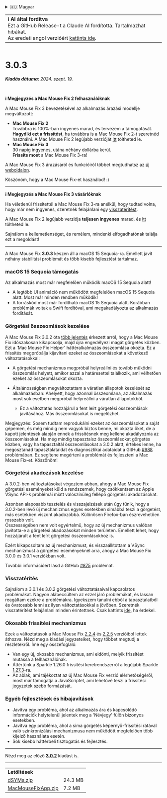 <details>
<summary>🇭🇺 Magyar</summary>

[🇬🇧 English (GitHub)](https://github.com/noah-nuebling/mac-mouse-fix/releases/tag/3.0.3)\
[🇦🇩 Català](https://redirect.macmousefix.com/?target=mmf-release&tag=3.0.3&locale=ca)\
[🇩🇪 Deutsch](https://redirect.macmousefix.com/?target=mmf-release&tag=3.0.3&locale=de)\
[🇪🇸 Español](https://redirect.macmousefix.com/?target=mmf-release&tag=3.0.3&locale=es)\
[🇫🇷 Français](https://redirect.macmousefix.com/?target=mmf-release&tag=3.0.3&locale=fr)\
[🇮🇩 Indonesia](https://redirect.macmousefix.com/?target=mmf-release&tag=3.0.3&locale=id)\
[🇮🇹 Italiano](https://redirect.macmousefix.com/?target=mmf-release&tag=3.0.3&locale=it)\
**🇭🇺 Magyar**\
[🇳🇱 Nederlands](https://redirect.macmousefix.com/?target=mmf-release&tag=3.0.3&locale=nl)\
[🇵🇱 Polski](https://redirect.macmousefix.com/?target=mmf-release&tag=3.0.3&locale=pl)\
[🇧🇷 Português (Brasil)](https://redirect.macmousefix.com/?target=mmf-release&tag=3.0.3&locale=pt-BR)\
[🇵🇹 Português (Portugal)](https://redirect.macmousefix.com/?target=mmf-release&tag=3.0.3&locale=pt-PT)\
[🇷🇴 Română](https://redirect.macmousefix.com/?target=mmf-release&tag=3.0.3&locale=ro)\
[🇸🇪 Svenska](https://redirect.macmousefix.com/?target=mmf-release&tag=3.0.3&locale=sv)\
[🇻🇳 Tiếng Việt](https://redirect.macmousefix.com/?target=mmf-release&tag=3.0.3&locale=vi)\
[🇹🇷 Türkçe](https://redirect.macmousefix.com/?target=mmf-release&tag=3.0.3&locale=tr)\
[🇨🇿 Čeština](https://redirect.macmousefix.com/?target=mmf-release&tag=3.0.3&locale=cs)\
[🇬🇷 Ελληνικά](https://redirect.macmousefix.com/?target=mmf-release&tag=3.0.3&locale=el)\
[🇷🇺 Русский](https://redirect.macmousefix.com/?target=mmf-release&tag=3.0.3&locale=ru)\
[🇺🇦 Українська](https://redirect.macmousefix.com/?target=mmf-release&tag=3.0.3&locale=uk)\
[🇮🇱 עברית](https://redirect.macmousefix.com/?target=mmf-release&tag=3.0.3&locale=he)\
[🇸🇦 العربية](https://redirect.macmousefix.com/?target=mmf-release&tag=3.0.3&locale=ar)\
[🇮🇳 हिन्दी](https://redirect.macmousefix.com/?target=mmf-release&tag=3.0.3&locale=hi)\
[🇹🇭 ไทย](https://redirect.macmousefix.com/?target=mmf-release&tag=3.0.3&locale=th)\
[🇨🇳 中文 (简体)](https://redirect.macmousefix.com/?target=mmf-release&tag=3.0.3&locale=zh-Hans)\
[🇨🇳 中文 (繁體)](https://redirect.macmousefix.com/?target=mmf-release&tag=3.0.3&locale=zh-Hant)\
[🇭🇰 中文（香港)](https://redirect.macmousefix.com/?target=mmf-release&tag=3.0.3&locale=zh-HK)\
[🇯🇵 日本語](https://redirect.macmousefix.com/?target=mmf-release&tag=3.0.3&locale=ja)\
[🇰🇷 한국어](https://redirect.macmousefix.com/?target=mmf-release&tag=3.0.3&locale=ko)\
[Help translate Mac Mouse Fix to different languages!](https://github.com/noah-nuebling/mac-mouse-fix/discussions/731)
</details>
<table align=><td>
<b>ℹ️ AI által fordítva</b><br>
Ezt a GitHub Release-t a Claude AI fordította. Tartalmazhat hibákat.<br>
Az eredeti angol verzióért <a href="https://github.com/noah-nuebling/mac-mouse-fix/releases/tag/3.0.3">kattints ide</a>.
</td></table>

<table></table>

# 3.0.3
***Kiadás dátuma:** 2024. szept. 19.*

<br>

**ℹ️ Megjegyzés a Mac Mouse Fix 2 felhasználóknak**

A Mac Mouse Fix 3 bevezetésével az alkalmazás árazási modellje megváltozott:

- **Mac Mouse Fix 2**\
Továbbra is 100%-ban ingyenes marad, és tervezem a támogatását.\
**Hagyd ki ezt a frissítést**, ha továbbra is a Mac Mouse Fix 2-t szeretnéd használni. A Mac Mouse Fix 2 legújabb verzióját [itt](https://redirect.macmousefix.com/?target=mmf2-latest&locale=hu) töltheted le.
- **Mac Mouse Fix 3**\
30 napig ingyenes, utána néhány dollárba kerül.\
**Frissíts most** a Mac Mouse Fix 3-ra!

A Mac Mouse Fix 3 árazásáról és funkcióiról többet megtudhatsz az [új weboldalon](https://macmousefix.com/).

Köszönöm, hogy a Mac Mouse Fix-et használod! :)

---

**ℹ️ Megjegyzés a Mac Mouse Fix 3 vásárlóknak**

Ha véletlenül frissítettél a Mac Mouse Fix 3-ra anélkül, hogy tudtad volna, hogy már nem ingyenes, szeretnék felajánlani egy [visszatérítést](https://redirect.macmousefix.com/?target=mmf-apply-for-refund&locale=hu).

A Mac Mouse Fix 2 legújabb verziója **teljesen ingyenes** marad, és [itt](https://redirect.macmousefix.com/?target=mmf2-latest&locale=hu) töltheted le.

Sajnálom a kellemetlenséget, és remélem, mindenki elfogadhatónak találja ezt a megoldást!

---

A Mac Mouse Fix **3.0.3** készen áll a macOS 15 Sequoia-ra. Emellett javít néhány stabilitási problémát és több kisebb fejlesztést tartalmaz.

### macOS 15 Sequoia támogatás

Az alkalmazás most már megfelelően működik macOS 15 Sequoia alatt!

- A legtöbb UI animáció nem működött megfelelően macOS 15 Sequoia alatt. Most már minden rendben működik!
- A forráskód most már fordítható macOS 15 Sequoia alatt. Korábban problémák voltak a Swift fordítóval, ami megakadályozta az alkalmazás fordítását.

### Görgetési összeomlások kezelése

A Mac Mouse Fix 3.0.2 óta [több jelentés](https://github.com/noah-nuebling/mac-mouse-fix/issues/988) érkezett arról, hogy a Mac Mouse Fix időszakosan kikapcsolja, majd újra engedélyezi magát görgetés közben. Ezt a 'Mac Mouse Fix Helper' háttéralkalmazás összeomlása okozta. Ez a frissítés megpróbálja kijavítani ezeket az összeomlásokat a következő változtatásokkal:

- A görgetési mechanizmus megpróbál helyreállni és tovább működni összeomlás helyett, amikor azzal a határesettel találkozik, ami vélhetően ezeket az összeomlásokat okozta.
- Általánosságban megváltoztattam a váratlan állapotok kezelését az alkalmazásban: Ahelyett, hogy azonnal összeomlana, az alkalmazás most sok esetben megpróbál helyreállni a váratlan állapotokból.

    - Ez a változtatás hozzájárul a fent leírt görgetési összeomlások javításához. Más összeomlásokat is megelőzhet.

Megjegyzés: Sosem tudtam reprodukálni ezeket az összeomlásokat a saját gépemen, és még mindig nem vagyok biztos benne, mi okozta őket, de a kapott jelentések alapján ennek a frissítésnek meg kellene akadályoznia az összeomlásokat. Ha még mindig tapasztalsz összeomlásokat görgetés közben, vagy ha tapasztaltál összeomlásokat a 3.0.2 alatt, értékes lenne, ha megosztanád tapasztalataidat és diagnosztikai adataidat a GitHub [#988](https://github.com/noah-nuebling/mac-mouse-fix/issues/988) problémában. Ez segítene megérteni a problémát és fejleszteni a Mac Mouse Fix-et. Köszönöm!

### Görgetési akadozások kezelése

A 3.0.2-ben változtatásokat végeztem abban, ahogy a Mac Mouse Fix görgetési eseményeket küld a rendszernek, hogy csökkentsem az Apple VSync API-k problémái miatt valószínűleg fellépő görgetési akadozásokat.

Azonban alaposabb tesztelés és visszajelzések után úgy tűnik, hogy a 3.0.2-ben lévő új mechanizmus egyes esetekben simábbá teszi a görgetést, más esetekben viszont akadozóbbá. Különösen Firefox-ban észrevehetően rosszabb volt.\
Összességében nem volt egyértelmű, hogy az új mechanizmus valóban javította-e a görgetési akadozásokat minden területen. Emellett lehet, hogy hozzájárult a fent leírt görgetési összeomlásokhoz is.

Ezért kikapcsoltam az új mechanizmust, és visszaállítottam a VSync mechanizmust a görgetési eseményeknél arra, ahogy a Mac Mouse Fix 3.0.0 és 3.0.1 verziókban volt.

További információért lásd a GitHub [#875](https://github.com/noah-nuebling/mac-mouse-fix/issues/875) problémát.

### Visszatérítés

Sajnálom a 3.0.1 és 3.0.2 görgetési változtatásaival kapcsolatos problémákat. Nagyon alábecsültem az ezzel járó problémákat, és lassan reagáltam ezekre a problémákra. Igyekszem tanulni ebből a tapasztalatból és óvatosabb lenni az ilyen változtatásokkal a jövőben. Szeretnék visszatérítést felajánlani minden érintettnek. Csak kattints [ide](https://redirect.macmousefix.com/?target=mmf-apply-for-refund&locale=hu), ha érdekel.

### Okosabb frissítési mechanizmus

Ezek a változtatások a Mac Mouse Fix [2.2.4](https://redirect.macmousefix.com/?target=mmf-release&tag=2.2.4&locale=hu) és [2.2.5](https://redirect.macmousefix.com/?target=mmf-release&tag=2.2.5&locale=hu) verzióiból lettek áthozva. Nézd meg a kiadási jegyzeteiket, hogy többet megtudj a részletekről. Íme egy összefoglaló:

- Van egy új, okosabb mechanizmus, ami eldönti, melyik frissítést mutassa a felhasználónak.
- Áttértünk a Sparkle 1.26.0 frissítési keretrendszerről a legújabb Sparkle [1.27.3](https://github.com/sparkle-project/Sparkle/releases/tag/1.27.3)-ra.
- Az ablak, ami tájékoztat az új Mac Mouse Fix verzió elérhetőségéről, most már támogatja a JavaScriptet, ami lehetővé teszi a frissítési jegyzetek szebb formázását.

### Egyéb fejlesztések és hibajavítások

- Javítva egy probléma, ahol az alkalmazás ára és kapcsolódó információk helytelenül jelentek meg a 'Névjegy' fülön bizonyos esetekben.
- Javítva egy probléma, ahol a sima görgetés képernyő-frissítési rátával való szinkronizálási mechanizmusa nem működött megfelelően több kijelző használata esetén.
- Sok kisebb háttérbeli tisztogatás és fejlesztés.

---

Nézd meg az előző [**3.0.2**](https://redirect.macmousefix.com/?target=mmf-release&tag=3.0.2&locale=hu) kiadást is.

---

<table align="start">
<tr>
    <td colspan=2>
        <b>Letöltések</b>
    </td>
</tr>
<tr>
    <td><a href="https://github.com/noah-nuebling/mac-mouse-fix/releases/download/3.0.3/dSYMs.zip">dSYMs.zip</a></td>
    <td>24.3 MB</td>
</tr>
<tr>
    <td><a href="https://github.com/noah-nuebling/mac-mouse-fix/releases/download/3.0.3/MacMouseFixApp.zip">MacMouseFixApp.zip</a></td>
    <td>7.2 MB</td>
</tr>
</table>